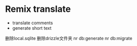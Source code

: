 # Remix translate

- translate comments
- generate short text




删除local.sqlite
删除drizzle文件夹
nr db:generate
nr db:migrate



